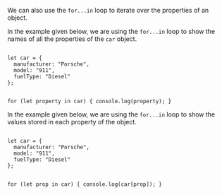 We can also use the `for...in` loop to iterate
over the properties of an object.

In the example given below,
we are using the `for...in` loop
to show the names of all the properties
of the `car` object.

<Editor lang="javascript">
<code>
let car = {
  manufacturer: "Porsche",
  model: "911",
  fuelType: "Diesel"
};

for (let property in car) {
  console.log(property);
}
</code>
</Editor>

In the example given below,
we are using the 
`for...in` loop
to show the values stored
in each property of the object.

<Editor lang="javascript">
<code>
let car = {
  manufacturer: "Porsche",
  model: "911",
  fuelType: "Diesel"
};

for (let prop in car) {
  console.log(car[prop]);
}
</code>
</Editor>